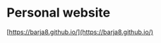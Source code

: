 # Personal website

<!-- badges: start -->
[https://barja8.github.io/](https://barja8.github.io/)
<!-- badges: end -->
